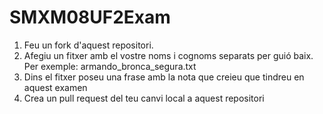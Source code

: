 # SMXM08UF2Exam

1. Feu un fork d'aquest repositori.
2. Afegiu un fitxer amb el vostre noms i cognoms separats per guió baix. Per exemple: armando_bronca_segura.txt
3. Dins el fitxer poseu una frase amb la nota que creieu que tindreu en aquest examen
4. Crea un pull request del teu canvi local a aquest repositori
